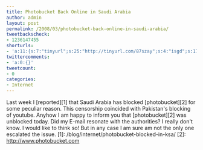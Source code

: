 ```yaml
---
title: Photobucket Back Online in Saudi Arabia
author: admin
layout: post
permalink: /2008/03/photobucket-back-online-in-saudi-arabia/
tweetbackscheck:
- 1236147455
shorturls:
- 'a:11:{s:7:"tinyurl";s:25:"http://tinyurl.com/87szay";s:4:"isgd";s:17:"http://is.gd/fr9C";s:5:"bitly";s:18:"http://bit.ly/TJ2b";s:5:"snipr";s:5:"ERROR";s:5:"snurl";s:5:"ERROR";s:7:"snipurl";s:5:"ERROR";s:4:"trim";s:17:"http://tr.im/4mlk";s:5:"adjix";s:207:"(10 Jan 2008 temporary restriction: API requires valid partnerID or partnerEmail key in request. Contact us if this affects you.) Invalid Adjix request. API documentation @ http://web.adjix.com/AdjixAPI.html";s:4:"advu";s:203:"(10 Jan 2008 temporary restriction: API requires valid partnerID or partnerEmail key in request. Contact us if this affects you.) Invalid Adjix request. API documentation @ http://web.ad.vu/AdjixAPI.html";s:4:"zima";s:19:"http://zi.ma/2ac6f3";s:9:"permalink";s:66:"http://hehe2.net/internet/photobucket-back-online-in-saudi-arabia/";}'
twittercomments:
- 'a:0:{}'
tweetcount:
- 0
categories:
- Internet
---
```

Last week I \[reported\]\[1\] that Saudi Arabia has blocked \[photobucket\]\[2\] for some peculiar reason. This censorship coincided with Pakistan's blocking of youtube. Anyhow I am happy to inform you that \[photobucket\]\[2\] was unblocked today. Did my E-mail resonate with the authorities? I really don't know. I would like to think so! But in any case I am sure am not the only one escalated the issue.
\[1\]: /blog/internet/photobucket-blocked-in-ksa/
\[2\]: http://www.photobucket.com